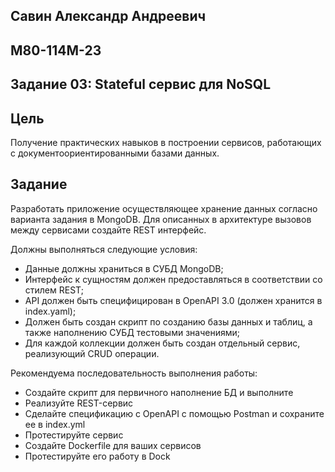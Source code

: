 ## Савин Александр Андреевич  
## М80-114М-23  
## Задание 03: Stateful сервис для NoSQL
## Цель
Получение практических навыков в построении сервисов, работающих с документоориентированными базами данных.
## Задание
Разработать приложение осуществляющее хранение данных согласно варианта задания в MongoDB. Для описанных в архитектуре вызовов между сервисами создайте REST интерфейс.

Должны выполняться следующие условия:
- Данные должны храниться в СУБД MongoDB;
- Интерфейс к сущностям должен предоставляться в соответствии со стилем REST;
- API должен быть специфицирован в OpenAPI 3.0 (должен хранится в index.yaml);
- Должен быть создан скрипт по созданию базы данных и таблиц, а также
наполнению СУБД тестовыми значениями;
- Для каждой коллекции должен быть создан отдельный сервис, реализующий
CRUD операции.

Рекомендуема последовательность выполнения работы:  
- Создайте скрипт для первичного наполнение БД и выполните
- Реализуйте REST-сервис
- Сделайте спецификацию с OpenAPI с помощью Postman и сохраните ее в
index.yml
- Протестируйте сервис
- Создайте Dockerfile для ваших сервисов
- Протестируйте его работу в Dock